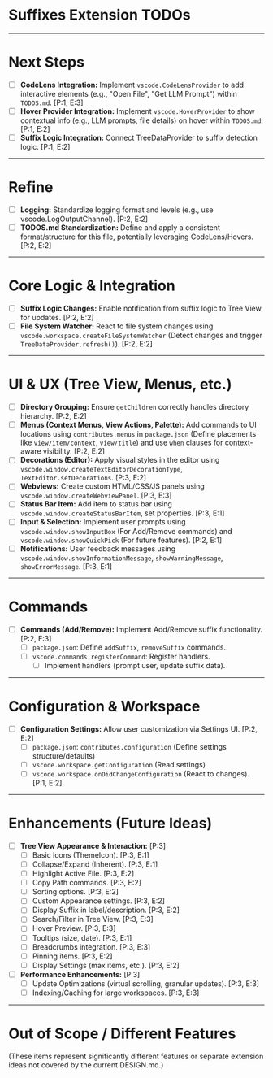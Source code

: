 # Suffixes Extension TODOs

---

# Next Steps

- [ ] **CodeLens Integration:** Implement `vscode.CodeLensProvider` to add interactive elements (e.g., "Open File", "Get LLM Prompt") within `TODOS.md`. [P:1, E:3]
- [ ] **Hover Provider Integration:** Implement `vscode.HoverProvider` to show contextual info (e.g., LLM prompts, file details) on hover within `TODOS.md`. [P:1, E:2]
- [ ] **Suffix Logic Integration:** Connect TreeDataProvider to suffix detection logic. [P:1, E:2]

---

# Refine

- [ ] **Logging:** Standardize logging format and levels (e.g., use vscode.LogOutputChannel). [P:2, E:2]
- [ ] **TODOS.md Standardization:** Define and apply a consistent format/structure for this file, potentially leveraging CodeLens/Hovers. [P:2, E:2]

---

# Core Logic & Integration

- [ ] **Suffix Logic Changes:** Enable notification from suffix logic to Tree View for updates. [P:2, E:2]
- [ ] **File System Watcher:** React to file system changes using `vscode.workspace.createFileSystemWatcher` (Detect changes and trigger `TreeDataProvider.refresh()`). [P:2, E:2]

---

# UI & UX (Tree View, Menus, etc.)

- [ ] **Directory Grouping:** Ensure `getChildren` correctly handles directory hierarchy. [P:2, E:2]
- [ ] **Menus (Context Menus, View Actions, Palette):** Add commands to UI locations using `contributes.menus` in `package.json` (Define placements like `view/item/context`, `view/title`) and use `when` clauses for context-aware visibility. [P:2, E:2]
- [ ] **Decorations (Editor):** Apply visual styles in the editor using `vscode.window.createTextEditorDecorationType`, `TextEditor.setDecorations`. [P:3, E:2]
- [ ] **Webviews:** Create custom HTML/CSS/JS panels using `vscode.window.createWebviewPanel`. [P:3, E:3]
- [ ] **Status Bar Item:** Add item to status bar using `vscode.window.createStatusBarItem`, set properties. [P:3, E:1]
- [ ] **Input & Selection:** Implement user prompts using `vscode.window.showInputBox` (For Add/Remove commands) and `vscode.window.showQuickPick` (For future features). [P:2, E:1]
- [ ] **Notifications:** User feedback messages using `vscode.window.showInformationMessage`, `showWarningMessage`, `showErrorMessage`. [P:3, E:1]

---

# Commands

- [ ] **Commands (Add/Remove):** Implement Add/Remove suffix functionality. [P:2, E:3]
  - [ ] `package.json`: Define `addSuffix`, `removeSuffix` commands.
  - [ ] `vscode.commands.registerCommand`: Register handlers.
    - [ ] Implement handlers (prompt user, update suffix data).

---

# Configuration & Workspace

- [ ] **Configuration Settings:** Allow user customization via Settings UI. [P:2, E:2]
  - [ ] `package.json`: `contributes.configuration` (Define settings structure/defaults)
  - [ ] `vscode.workspace.getConfiguration` (Read settings)
  - [ ] `vscode.workspace.onDidChangeConfiguration` (React to changes). [P:1, E:2]

---

# Enhancements (Future Ideas)

- [ ] **Tree View Appearance & Interaction:** [P:3]
  - [ ] Basic Icons (ThemeIcon). [P:3, E:1]
  - [ ] Collapse/Expand (Inherent). [P:3, E:1]
  - [ ] Highlight Active File. [P:3, E:2]
  - [ ] Copy Path commands. [P:3, E:2]
  - [ ] Sorting options. [P:3, E:2]
  - [ ] Custom Appearance settings. [P:3, E:2]
  - [ ] Display Suffix in label/description. [P:3, E:2]
  - [ ] Search/Filter in Tree View. [P:3, E:3]
  - [ ] Hover Preview. [P:3, E:3]
  - [ ] Tooltips (size, date). [P:3, E:1]
  - [ ] Breadcrumbs integration. [P:3, E:3]
  - [ ] Pinning items. [P:3, E:2]
  - [ ] Display Settings (max items, etc.). [P:3, E:2]
- [ ] **Performance Enhancements:** [P:3]
  - [ ] Update Optimizations (virtual scrolling, granular updates). [P:3, E:3]
  - [ ] Indexing/Caching for large workspaces. [P:3, E:3]

---

# Out of Scope / Different Features

(These items represent significantly different features or separate extension ideas not covered by the current DESIGN.md.)
